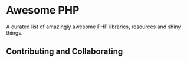 # Awesome PHP

A curated list of amazingly awesome PHP libraries, resources and shiny things.

## Contributing and Collaborating

